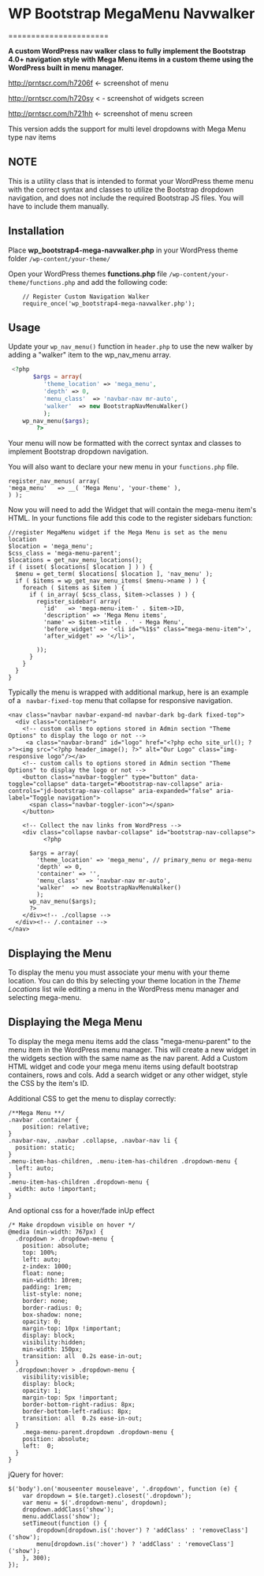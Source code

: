 # WP Bootstrap MegaMenu Navwalker
======================

**A custom WordPress nav walker class to fully implement the Bootstrap 4.0+ navigation style with Mega Menu items in a custom theme using the WordPress built in menu manager.**

http://prntscr.com/h7206f <- screenshot of menu

http://prntscr.com/h720sy < - screenshot of widgets screen

http://prntscr.com/h721hh <- screenshot of menu screen


This version adds the support for multi level dropdowns with Mega Menu type nav items

NOTE
----
This is a utility class that is intended to format your WordPress theme menu with the correct syntax and classes to utilize the Bootstrap dropdown navigation, and does not include the required Bootstrap JS files. You will have to include them manually. 

Installation
------------
Place **wp_bootstrap4-mega-navwalker.php** in your WordPress theme folder `/wp-content/your-theme/`

Open your WordPress themes **functions.php** file  `/wp-content/your-theme/functions.php` and add the following code:


		// Register Custom Navigation Walker
		require_once('wp_bootstrap4-mega-navwalker.php');


Usage
------------
Update your `wp_nav_menu()` function in `header.php` to use the new walker by adding a "walker" item to the wp_nav_menu array.

```php
 <?php
       $args = array(
		  'theme_location' => 'mega_menu',
		  'depth' => 0,
		  'menu_class'  => 'navbar-nav mr-auto',
		  'walker'  => new BootstrapNavMenuWalker()
          );
    wp_nav_menu($args);
        ?>
```

Your menu will now be formatted with the correct syntax and classes to implement Bootstrap dropdown navigation. 

You will also want to declare your new menu in your `functions.php` file.


	register_nav_menus( array(
	'mega_menu'   => __( 'Mega Menu', 'your-theme' ),
	) );

Now you will need to add the Widget that will contain the mega-menu item's HTML. In your functions file add this code to the register sidebars function:

    //register MegaMenu widget if the Mega Menu is set as the menu location
    $location = 'mega_menu';
    $css_class = 'mega-menu-parent';
    $locations = get_nav_menu_locations();
    if ( isset( $locations[ $location ] ) ) {
      $menu = get_term( $locations[ $location ], 'nav_menu' );
      if ( $items = wp_get_nav_menu_items( $menu->name ) ) {
        foreach ( $items as $item ) {
          if ( in_array( $css_class, $item->classes ) ) {
            register_sidebar( array(
              'id'   => 'mega-menu-item-' . $item->ID,
              'description' => 'Mega Menu items',
              'name' => $item->title . ' - Mega Menu',
              'before_widget' => '<li id="%1$s" class="mega-menu-item">',
              'after_widget' => '</li>', 

            ));
          }
        }
      }
    }
    
    
Typically the menu is wrapped with additional markup, here is an example of a ` navbar-fixed-top` menu that collapse for responsive navigation.


	<nav class="navbar navbar-expand-md navbar-dark bg-dark fixed-top">
      <div class="container">
        <!-- custom calls to options stored in Admin section "Theme Options" to display the logo or not -->
         <a class="navbar-brand" id="logo" href="<?php echo site_url(); ?>"><img src="<?php header_image(); ?>" alt="Our Logo" class="img-responsive logo"/></a>
        <!-- custom calls to options stored in Admin section "Theme Options" to display the logo or not -->
        <button class="navbar-toggler" type="button" data-toggle="collapse" data-target="#bootstrap-nav-collapse" aria-controls="jd-bootstrap-nav-collapse" aria-expanded="false" aria-label="Toggle navigation">
          <span class="navbar-toggler-icon"></span>
        </button>

        <!-- Collect the nav links from WordPress -->
        <div class="collapse navbar-collapse" id="bootstrap-nav-collapse">         
    		  <?php 

          $args = array(
            'theme_location' => 'mega_menu', // primary_menu or mega-menu
            'depth' => 0,
            'container' => '',
            'menu_class'  => 'navbar-nav mr-auto',
            'walker'  => new BootstrapNavMenuWalker()
            );
          wp_nav_menu($args);
          ?>
        </div><!-- ./collapse -->
      </div><!-- /.container -->
    </nav>



Displaying the Menu 
-------------------
To display the menu you must associate your menu with your theme location. You can do this by selecting your theme location in the *Theme Locations* list wile editing a menu in the WordPress menu manager and selecting mega-menu.

Displaying the Mega Menu
-------------------
To display the mega menu items add the class "mega-menu-parent" to the menu item in the WordPress menu manager. This will create a new widget in the widgets section with the same name as the nav parent. Add a Custom HTML widget and code your mega menu items using default bootstrap containers, rows and cols. Add a search widget or any other widget, style the CSS by the item's ID.

Additional CSS to get the menu to display correctly:

	/**Mega Menu **/
	.navbar .container {
	    position: relative;
	}
	.navbar-nav, .navbar .collapse, .navbar-nav li {
	  position: static;
	}
	.menu-item-has-children, .menu-item-has-children .dropdown-menu {
	  left: auto;
	}
	.menu-item-has-children .dropdown-menu {
	  width: auto !important;
	}

And optional css for a hover/fade inUp effect

	/* Make dropdown visible on hover */
    @media (min-width: 767px) {
      .dropdown > .dropdown-menu {
        position: absolute;
        top: 100%;
        left: auto;
        z-index: 1000;
        float: none;
        min-width: 10rem;
        padding: 1rem;
        list-style: none;
        border: none;
        border-radius: 0;
        box-shadow: none;
        opacity: 0;
        margin-top: 10px !important;
        display: block;
        visibility:hidden;
        min-width: 150px;
        transition: all  0.2s ease-in-out;
      }
      .dropdown:hover > .dropdown-menu {
        visibility:visible;
        display: block;
        opacity: 1;
        margin-top: 5px !important; 
        border-bottom-right-radius: 8px;
        border-bottom-left-radius: 8px;
        transition: all  0.2s ease-in-out;
      }
        .mega-menu-parent.dropdown .dropdown-menu {
        position: absolute;
        left:  0;
      }
    }
jQuery for hover:

    $('body').on('mouseenter mouseleave', '.dropdown', function (e) {
        var dropdown = $(e.target).closest('.dropdown');
        var menu = $('.dropdown-menu', dropdown);
        dropdown.addClass('show');
        menu.addClass('show');
        setTimeout(function () {
            dropdown[dropdown.is(':hover') ? 'addClass' : 'removeClass']('show');
            menu[dropdown.is(':hover') ? 'addClass' : 'removeClass']('show');
        }, 300);
    });

